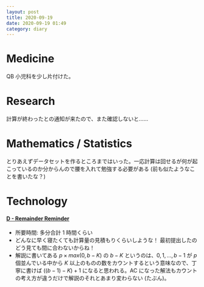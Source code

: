 ```yaml
---
layout: post
title: 2020-09-19
date: 2020-09-19 01:49
category: diary
---
```

# Medicine
QB 小児科を少し片付けた。

# Research
計算が終わったとの通知が来たので、また確認しないと……

# Mathematics / Statistics
とりあえずデータセットを作るところまではいった。一応計算は回せるが何が起こっているのか分からんので腰を入れて勉強する必要がある (前も似たようなことを書いたな？)

# Technology

#### [D - Remainder Reminder](https://atcoder.jp/contests/arc091/tasks/arc091_b)
- 所要時間: 多分合計 1 時間くらい
- どんなに早く寝たくても計算量の見積もりくらいしような！ 最初提出したのどう見ても間に合わないからね！
- 解説に書いてある $p \times max(0, b - K)$ の $b - K$ というのは、$0, 1, ..., b - 1$ が $p$ 個並んでいる中から $K$ 以上のものの数をカウントするという意味なので、丁寧に書けば $((b - 1) - K) + 1$ になると思われる。AC になった解法もカウントの考え方が違うだけで解説のそれとあまり変わらない (たぶん)。
